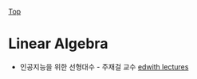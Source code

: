 [Top](index.md)

# Linear Algebra

* 인공지능을 위한 선형대수 - 주재걸 교수 [edwith lectures](http://www.edwith.org/linearalgebra4ai/lecture/19967/)

